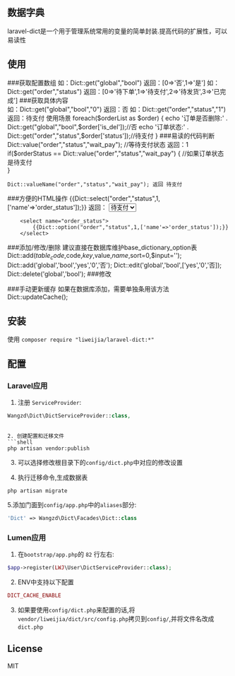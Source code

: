 ## 数据字典
laravel-dict是一个用于管理系统常用的变量的简单封装.提高代码的扩展性，可以易读性

## 使用

###获取配置数组
    如：Dict::get("global","bool") 返回：[0=>'否',1=>'是']
    如：Dict::get("order","status") 返回：[0=>'待下单',1=>'待支付',2=>'待发货',3=>'已完成']
###获取具体内容    
    如：Dict::get("global","bool","0") 返回：否
    如：Dict::get("order","status","1") 返回：待支付
    使用场景
    foreach($orderList as $order) {
        echo '订单是否删除:' . Dict::get("global","bool",$order['is_del']);//否
        echo '订单状态:' . Dict::get("order","status",$order['status']);//待支付
    }
###易读的代码判断
    Dict::value("order","status","wait_pay"); //等待支付状态 返回：1
    if($orderStatus == Dict::value("order","status","wait_pay") {
        //如果订单状态是待支付    
    }
    
    Dict::valueName("order","status","wait_pay"); 返回 待支付
    
###方便的HTML操作
       {{Dict::select("order","status",1,['name'=>'order_status']);}} 
        返回：
        <select name="order_status">
            <option value="0">待下单</option>
            <option value="1" selected>待支付</option>
            <option value="2">待发货</option>
            <option value="3">已完成</option>
        </select>
        
        <select name="order_status">
            {{Dict::option("order","status",1,['name'=>'order_status']);}} 
        </select>

###添加/修改/删除
    建议直接在数据库维护base_dictionary_option表
    Dict::add($table_code,$code,$key,$value,$name,$sort=0,$input='');
    Dict::add('global','bool','yes','0','否');
    Dict::edit('global','bool',['yes','0','否]);
    Dict::delete('global','bool');
###修改
    
###手动更新缓存
    如果在数据库添加，需要单独条用该方法
    Dict::updateCache();
## 安装

使用
`composer require "liweijia/laravel-dict:*"`

## 配置

### Laravel应用
1. 注册 `ServiceProvider`:
```php
Wangzd\Dict\DictServiceProvider::class,
```
```

2. 创建配置和迁移文件
```shell
php artisan vendor:publish
```

3. 可以选择修改根目录下的`config/dict.php`中对应的修改设置

4. 执行迁移命令,生成数据表
```shell
php artisan migrate
```

5.添加门面到`config/app.php`中的`aliases`部分:
```php
'Dict' => Wangzd\Dict\Facades\Dict::class
```

### Lumen应用

1. 在`bootstrap/app.php`的 `82` 行左右:
```php
$app->register(LWJ\User\DictServiceProvider::class);
```

2. ENV中支持以下配置
```php
DICT_CACHE_ENABLE
```

3. 如果要使用`config/dict.php`来配置的话,将`vendor/liweijia/dict/src/config.php`拷贝到`config/`,并将文件名改成`dict.php`




## License

MIT
